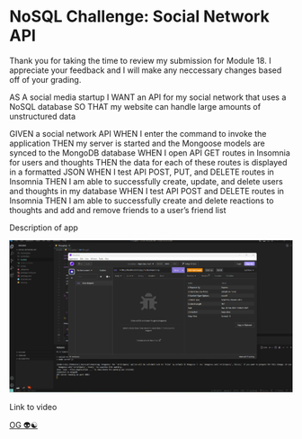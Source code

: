 # NoSQL Challenge: Social Network API

Thank you for taking the time to review my submission for Module 18. I appreciate your feedback and I will make any neccessary changes based off of your grading. 

AS A social media startup
I WANT an API for my social network that uses a NoSQL database
SO THAT my website can handle large amounts of unstructured data

GIVEN a social network API
WHEN I enter the command to invoke the application
THEN my server is started and the Mongoose models are synced to the MongoDB database
WHEN I open API GET routes in Insomnia for users and thoughts
THEN the data for each of these routes is displayed in a formatted JSON
WHEN I test API POST, PUT, and DELETE routes in Insomnia
THEN I am able to successfully create, update, and delete users and thoughts in my database
WHEN I test API POST and DELETE routes in Insomnia
THEN I am able to successfully create and delete reactions to thoughts and add and remove friends to a user’s friend list

Description of app 

<img src="/assets/screenshot.png" alt="Screenshot" title="Live Screenshot">

Link to video 

<a href="https://drive.google.com/file/d/1r9F44FUk1GhSJQlIHDwBlsWTDk1Ju5_Z/view" target="_blank">

OG 👽☯️